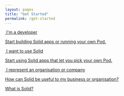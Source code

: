 ```yaml
---
layout: pages
title: "Get Started"
permalink: /get-started
---
```


<div class="cards row around">
  <div class="col-xs-12 col-sm-12 col-md-4 col-lg-4">
    <a href="{{site.baseUrl}}/for-developers" class="card">
      <div class="card-header">
        <img
          src="{{site.baseurl}}/assets/img/fontawesome-free-5.11.2-web/svgs/solid/code.svg"
          alt=""
          class="icon"
        />
        <span class="card-title">I'm a developer</span>
      </div>
      <div class="card-body">
        <p>
          Start building Solid apps or running your own Pod.
        </p>
      </div>
    </a>
  </div>
  <div class="col-xs-12 col-sm-12 col-md-4 col-lg-4">
    <a href="{{site.baseUrl}}/use-solid" class="card">
      <div class="card-header">
        <img
          src="{{site.baseurl}}/assets/img/fontawesome-free-5.11.2-web/svgs/solid/boxes.svg"
          alt=""
          class="icon"
        />
        <span class="card-title">I want to use Solid</span>
      </div>
      <div class="card-body">
        <p>
          Start using Solid apps that let you pick your own Pod.
        </p>
      </div>
    </a>
  </div>
  <div class="col-xs-12 col-sm-12 col-md-4 col-lg-4">
    <a href="{{site.baseUrl}}/implement" class="card">
      <div class="card-header">
        <img
          src="{{site.baseurl}}/assets/img/fontawesome-free-5.11.2-web/svgs/solid/building.svg"
          alt=""
          class="icon"
        />
        <span class="card-title">I represent an organisation or company</span>
      </div>
      <div class="card-body">
        <p>
          How can Solid be useful to my business or organisation?
        </p>
      </div>
    </a>
  </div>
</div>
<p>
  <a href="/#what-is-solid">What is Solid?</a>
</p>
